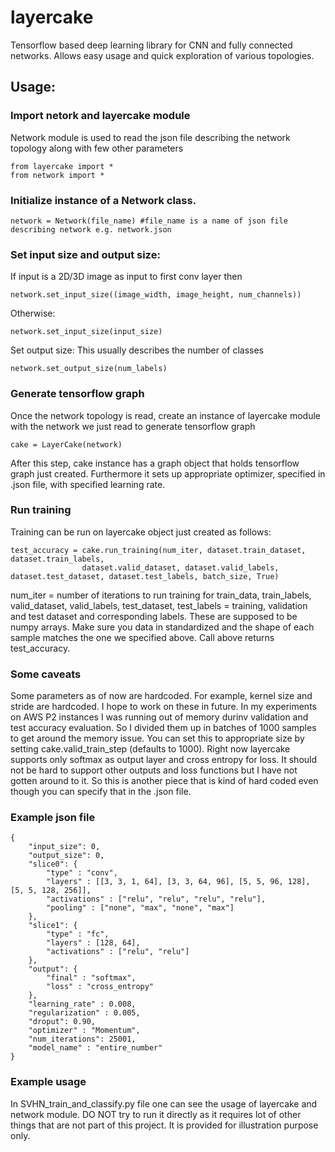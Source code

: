 # layercake
Tensorflow based deep learning library for CNN and fully connected networks. Allows easy usage and quick exploration of various topologies.

## Usage:

### Import netork and layercake module

Network module is used to read the json file describing the network topology along with few other parameters

```
from layercake import *
from network import *
```

### Initialize instance of a Network class.
```
network = Network(file_name) #file_name is a name of json file describing network e.g. network.json
```
### Set input size and output size:

If input is a 2D/3D image as input to first conv layer then
```
network.set_input_size((image_width, image_height, num_channels))
```
Otherwise:
```
network.set_input_size(input_size)
```
Set output size: This usually describes the number of classes
```
network.set_output_size(num_labels)
```

### Generate tensorflow graph
Once the network topology is read, create an instance of layercake module with the network we just read to generate tensorflow graph
```
cake = LayerCake(network)
```
After this step, cake instance has a graph object that holds tensorflow graph just created. Furthermore it sets up appropriate optimizer, specified in .json file, with specified learning rate.

### Run training
Training can be run on layercake object just created as follows:
```
test_accuracy = cake.run_training(num_iter, dataset.train_dataset, dataset.train_labels, 
                dataset.valid_dataset, dataset.valid_labels, dataset.test_dataset, dataset.test_labels, batch_size, True)
```
num_iter = number of iterations to run training for
train_data, train_labels, valid_dataset, valid_labels, test_dataset, test_labels = training, validation and test dataset and corresponding labels. These are supposed to be numpy arrays. Make sure you data in standardized and the shape of each sample matches the one we specified above.
Call above returns test_accuracy.

### Some caveats

Some parameters as of now are hardcoded. For example, kernel size and stride are hardcoded. I hope to work on these in future. In my experiments on AWS P2 instances I was running out of memory durinv validation and test accuracy evaluation. So I divided them up in batches of 1000 samples to get around the memory issue. You can set this to appropriate size by setting cake.valid_train_step (defaults to 1000).
Right now layercake supports only softmax as output layer and cross entropy for loss. It should not be hard to support other outputs and loss functions but I have not gotten around to it. So this is another piece that is kind of hard coded even though you can specify that in the .json file.

### Example json file
```
{
    "input_size": 0,
    "output_size": 0,
    "slice0": {
        "type" : "conv",
        "layers" : [[3, 3, 1, 64], [3, 3, 64, 96], [5, 5, 96, 128], [5, 5, 128, 256]],
        "activations" : ["relu", "relu", "relu", "relu"],
        "pooling" : ["none", "max", "none", "max"]
    },
    "slice1": {
        "type" : "fc",
        "layers" : [128, 64],
        "activations" : ["relu", "relu"]
    },
    "output": {
        "final" : "softmax",
        "loss" : "cross_entropy"
    },
    "learning_rate" : 0.008,
    "regularization" : 0.005,
    "droput": 0.90,
    "optimizer" : "Momentum",
    "num_iterations": 25001,
    "model_name" : "entire_number"
}
```

### Example usage
In SVHN_train_and_classify.py file one can see the usage of layercake and network module. DO NOT try to run it directly as it requires lot of other things that are not part of this project. It is provided for illustration purpose only.
